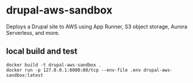 # drupal-aws-sandbox

Deploys a Drupal site to AWS using App Runner, S3 object storage, Aurora Serverless, and more.

## local build and test

```shell
docker build -t drupal-aws-sandbox .
docker run -p 127.0.0.1:8080:80/tcp --env-file .env drupal-aws-sandbox:latest
```

